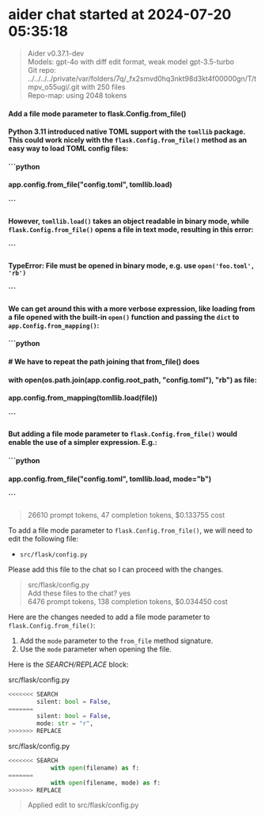 
# aider chat started at 2024-07-20 05:35:18

> Aider v0.37.1-dev  
> Models: gpt-4o with diff edit format, weak model gpt-3.5-turbo  
> Git repo: ../../../../private/var/folders/7q/_fx2smvd0hq3nkt98d3kt4f00000gn/T/tmpv_o55ugi/.git with 250 files  
> Repo-map: using 2048 tokens  

#### Add a file mode parameter to flask.Config.from_file()  
#### Python 3.11 introduced native TOML support with the `tomllib` package. This could work nicely with the `flask.Config.from_file()` method as an easy way to load TOML config files:  
####   
#### ```python  
#### app.config.from_file("config.toml", tomllib.load)  
#### ```  
####   
#### However, `tomllib.load()` takes an object readable in binary mode, while `flask.Config.from_file()` opens a file in text mode, resulting in this error:  
####   
#### ```  
#### TypeError: File must be opened in binary mode, e.g. use `open('foo.toml', 'rb')`  
#### ```  
####   
#### We can get around this with a more verbose expression, like loading from a file opened with the built-in `open()` function and passing the `dict` to `app.Config.from_mapping()`:  
####   
#### ```python  
#### # We have to repeat the path joining that from_file() does  
#### with open(os.path.join(app.config.root_path, "config.toml"), "rb") as file:  
####     app.config.from_mapping(tomllib.load(file))  
#### ```  
####   
#### But adding a file mode parameter to `flask.Config.from_file()` would enable the use of a simpler expression. E.g.:  
####   
#### ```python  
#### app.config.from_file("config.toml", tomllib.load, mode="b")  
#### ```  
####  
> 26610 prompt tokens, 47 completion tokens, $0.133755 cost  

To add a file mode parameter to `flask.Config.from_file()`, we will need to edit the following file:

- `src/flask/config.py`

Please add this file to the chat so I can proceed with the changes.

> src/flask/config.py  
> Add these files to the chat? yes  
> 6476 prompt tokens, 138 completion tokens, $0.034450 cost  

Here are the changes needed to add a file mode parameter to `flask.Config.from_file()`:

1. Add the `mode` parameter to the `from_file` method signature.
2. Use the `mode` parameter when opening the file.

Here is the *SEARCH/REPLACE* block:

src/flask/config.py
```python
<<<<<<< SEARCH
        silent: bool = False,
=======
        silent: bool = False,
        mode: str = "r",
>>>>>>> REPLACE
```

src/flask/config.py
```python
<<<<<<< SEARCH
            with open(filename) as f:
=======
            with open(filename, mode) as f:
>>>>>>> REPLACE
```

> Applied edit to src/flask/config.py  
